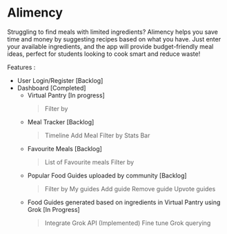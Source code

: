 # Alimency
Struggling to find meals with limited ingredients? Alimency helps you save time and money by suggesting recipes based on what you have. Just enter your available ingredients, and the app will provide budget-friendly meal ideas, perfect for students looking to cook smart and reduce waste!





Features : 
  - User Login/Register [Backlog]
  - Dashboard [Completed]
    - Virtual Pantry [In progress]
      > Filter by
    - Meal Tracker [Backlog]
      > Timeline
      > Add Meal
      > Filter by
      > Stats Bar
    - Favourite Meals [Backlog]
      > List of Favourite meals
      > Filter by
    - Popular Food Guides uploaded by community [Backlog]
      > Filter by
      > My guides
        > Add guide
        > Remove guide
      > Upvote guides
    - Food Guides generated based on ingredients in Virtual Pantry using Grok [In Progress] 
      > Integrate Grok API (Implemented)
      > Fine tune Grok querying

